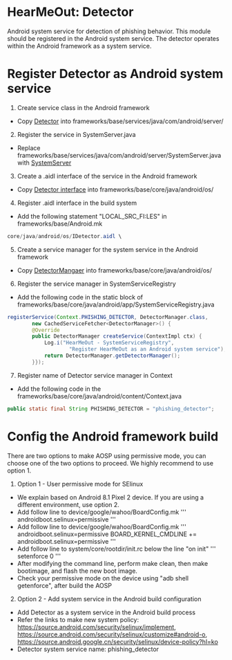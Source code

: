 # HearMeOut: Detector 
Android system service for detection of phishing behavior.
This module should be registered in the Android system service.
The detector operates within the Android framework as a system service.

# Register Detector as Android system service 
1. Create service class in the Android framework
- Copy [Detector](Detector.java) into frameworks/base/services/java/com/android/server/

2. Register the service in SystemServer.java
- Replace frameworks/base/services/java/com/android/server/SystemServer.java with [SystemServer](SystemServer.java)

3. Create a .aidl interface of the service in the Android framework
- Copy [Detector interface](IDetector.aidl) into frameworks/base/core/java/android/os/

4. Register .aidl interface in the build system
- Add the following statement "LOCAL_SRC_FI:LES" in frameworks/base/Android.mk
```java
core/java/android/os/IDetector.aidl \
```

5. Create a service manager for the system service in the Android framework
- Copy [DetectorMangaer](DetectorManager.aidl) into frameworks/base/core/java/android/os/

6. Register the service manager in SystemServiceRegistry
- Add the following code in the static block of frameworks/base/core/java/android/app/SystemServiceRegistry.java
```java
registerService(Context.PHISHING_DETECTOR, DetectorManager.class, 
        new CachedServiceFetcher<DetectorManager>() {
        @Override
        public DetectorManager createService(ContextImpl ctx) {
            Log.i("HearMeOut - SystemServiceRegistry", 
                    "Register HearMeOut as an Android system service");
            return DetectorManager.getDetectorManager();
        }});
```

7. Register name of Detector service manager in Context
- Add the following code in the frameworks/base/core/java/android/content/Context.java
```java
public static final String PHISHING_DETECTOR = "phishing_detector";
```

# Config the Android framework build
There are two options to make AOSP using permissive mode, you can choose one of the two options to proceed.
We highly recommend to use option 1.

1. Option 1 - User permissive mode for SElinux 
- We explain based on Android 8.1 Pixel 2 device. If you are using a different environment, use option 2.
- Add follow line to device/google/wahoo/BoardConfig.mk
'''
androidboot.selinux=permissive
'''
- Add follow line to device/google/wahoo/BoardConfig.mk
'''
androidboot.selinux=permissive
BOARD_KERNEL_CMDLINE += androidboot.selinux=permissive
'''
- Add follow line to system/core/rootdir/init.rc below the line "on init"
'''
setenforce 0
'''
- After modifying the command line, perform make clean, then make bootimage, and flash the new boot image.
- Check your permissive mode on the device using "adb shell getenforce", after build the AOSP


2. Option 2 - Add system service in the Android build configuration
- Add Detector as a system service in the Android build process
- Refer the links to make new system policy: https://source.android.com/security/selinux/implement, https://source.android.com/security/selinux/customize#android-o, https://source.android.google.cn/security/selinux/device-policy?hl=ko
- Detector system service name: phishing_detector
